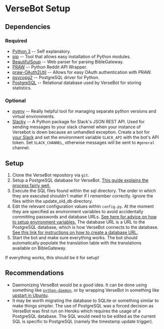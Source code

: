 VerseBot Setup
==============

## Dependencies ##
### Required ###
* [Python 3](https://www.python.org/downloads/) -- Self explanatory.
* [pip](https://pypi.python.org/pypi/pip) -- Tool that allows easy installation of Python modules.
* [BeautifulSoup](http://www.crummy.com/software/BeautifulSoup/) -- Web parser for parsing BibleGateway.
* [PRAW](https://github.com/praw-dev/praw) -- Python Reddit API Wrapper.
* [praw-OAuth2Util](https://github.com/SmBe19/praw-OAuth2Util) -- Allows for easy OAuth authentication with PRAW.
* [psycopg2](http://initd.org/psycopg/) -- PostgreSQL driver for Python.
* [PostgreSQL](http://www.postgresql.org/) -- Relational database used by VerseBot for storing statistics.

### Optional ###
* [pyenv](https://github.com/yyuu/pyenv) -- Really helpful tool for managing separate python versions and virtual environments.
* [Slacky](https://github.com/nabetama/slacky/) -- A Python package for Slack's JSON REST API. Used for sending messages to your slack channel when your instance of Versebot is down because an unhandled exception. Create a bot for [your Slack](https://my.slack.com/services/new/bot) and set the environment variable `SLACK_API` with the bot's API token. Set `SLACK_CHANNEL`, otherwise messages will be sent to `#general` channel.

## Setup ##
1. Clone the VerseBot repository via `git`.
2. Setup a PostgreSQL database for VerseBot. [This guide explains the process fairly well.](https://www.digitalocean.com/community/tutorials/how-to-install-and-use-postgresql-on-ubuntu-14-04)
3. Execute the SQL files found within the sql directory. The order in which they are executed shouldn't matter if I remember correctly. Ignore the files within the update_old_db directory.
4. Edit the relevant configuration values within `config.py`. At the moment they are specified as environment variables to avoid accidentally committing passwords and database URLs. [See here for advice on how to setup environment variables.](http://unix.stackexchange.com/questions/117467/how-to-permanently-set-environmental-variables) The database URL is a URL to the PostgreSQL database, which is how VerseBot connects to the database. [See this link for instructions on how to create a database URL.](http://stackoverflow.com/questions/3582552/postgres-connection-url)
5. Start the bot and make sure everything works. The bot should automatically populate the translation table with the translations available on BibleGateway.

If everything works, this should be it for setup!

## Recommendations ##
* Daemonizing VerseBot would be a good idea. It can be done using something like [`python-daemon`](https://github.com/serverdensity/python-daemon), or by wrapping VerseBot in something like [upstart in Ubuntu](https://www.digitalocean.com/community/tutorials/the-upstart-event-system-what-it-is-and-how-to-use-it).
* It may be worth migrating the database to SQLite or something similar to make things simpler. The use of PostgreSQL was a forced decision as VerseBot was first run on Heroku which requires the usage of a PostgreSQL database. The SQL would need to be edited as the current SQL is specific to PostgreSQL (namely the timestamp update trigger).
